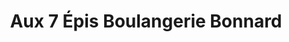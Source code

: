 ---
title: "Aux 7 Épis Boulangerie Bonnard"
url: /quimper/aux-7-epis-boulangerie-bonnard/
shop: boulangerie
---